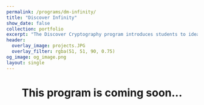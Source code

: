 ```yaml
---
permalink: /programs/dm-infinity/
title: "Discover Infinity"
show_date: false
collection: portfolio
excerpt: "The Discover Cryptography program introduces students to ideas in set theory and mathematical logic to gain a deeper understanding of the concept of infinity."
header:
  overlay_image: projects.JPG
  overlay_filter: rgba(51, 51, 90, 0.75)
og_image: og_image.png
layout: single
---
```


<h1 style="text-align: center;">This program is coming soon...</h1>